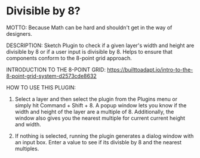 # Divisible by 8?
MOTTO: 
Because Math can be hard and shouldn't get in the way of designers.

DESCRIPTION:
Sketch Plugin to check if a given layer's width and height are divisible by 8 or if a user input is divisible by 8. Helps to ensure that components conform to the 8-point grid approach.

INTRODUCTION TO THE 8-POINT GRID: https://builttoadapt.io/intro-to-the-8-point-grid-system-d2573cde8632

HOW TO USE THIS PLUGIN:
1. Select a layer and then select the plugin from the Plugins menu or simply hit Command + Shift + 8. 
   A popup window lets you know if the width and height of the layer are a multiple of 8. Additionally, the window also gives you the nearest multiple for current current height and width.

2. If nothing is selected, running the plugin generates a dialog window with an input box. Enter a value to see if its divisble by 8 and the nearest multiples.

